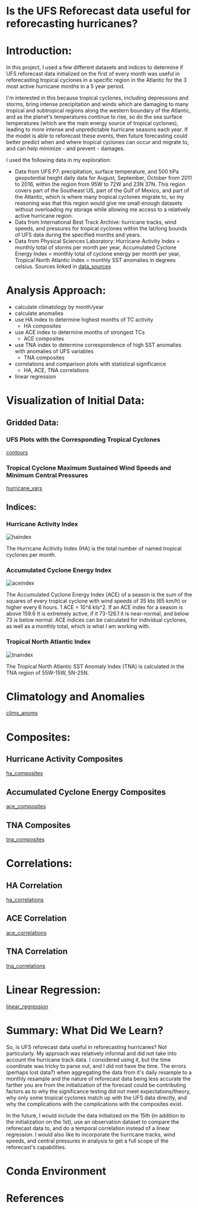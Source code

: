 # Is the UFS Reforecast data useful for reforecasting hurricanes?
# Introduction:
In this project, I used a few different datasets and indices to determine if UFS reforecast data initialized on the first of every month was useful in reforecasting tropical cyclones in a specific region in the Atlantic for the 3 most active hurricane months in a 5 year period. 

I'm interested in this because tropical cyclones, including depressions and storms, bring intense precipitation and winds which are damaging to many tropical and subtropical regions along the western boundary of the Atlantic, and as the planet's temperatures continue to rise, so do the sea surface temperatures (which are the main energy source of tropical cyclones), leading to more intense and unpredictable hurricane seasons each year. If the model is able to reforecast these events, then future forecasting could better predict when and where tropical cyclones can occur and migrate to, and can help minimize - and prevent - damages. 

I used the following data in my exploration:
* Data from UFS P7: precipitation, surface temperature, and 500 hPa geopotential height daily data for August, September, October from 2011 to 2016, within the region from 95W to 72W and 23N 37N. This region covers part of the Southeast US, part of the Gulf of Mexico, and part of the Atlantic, which is where many tropical cyclones migrate to, so my reasoning was that this region would give me small enough datasets without overloading my storage while allowing me access to a relatively active hurricane region. 
* Data from International Best Track Archive: hurricane tracks, wind speeds, and pressures for tropical cyclones within the lat/long bounds of UFS data during the specified months and years. 
* Data from Physical Sciences Laboratory: Hurricane Activity Index = monthly total of storms per month per year, Accumulated Cyclone Energy Index = monthly total of cyclone energy per month per year, Tropical North Atlantic Index = monthly SST anomalies in degrees celsius. 
Sources linked in [data_sources](data_sources.md)

# Analysis Approach: 
* calculate climatology by month/year 
* calculate anomalies
* use HA index to determine highest months of TC activity
    * HA composites
* use ACE index to determine months of strongest TCs
    * ACE composites    
* use TNA index to determine correspondence of high SST anomalies with anomalies of UFS variables
    * TNA composites
* correlations and comparison plots with statistical significance
    * HA, ACE, TNA correlations
* linear regression

# Visualization of Initial Data: 

## Gridded Data:
### UFS Plots with the Corresponding Tropical Cyclones
[contours](contours.md)
### Tropical Cyclone Maximum Sustained Wind Speeds and Minimum Central Pressures
[hurricane_vars](hurricane_vars.md)

## Indices:
### Hurricane Activity Index
![haindex](https://user-images.githubusercontent.com/114028135/204729604-3605aa33-07fd-48a1-ba20-5364f88e8c75.png)

The Hurricane Acitivity Index (HA) is the total number of named tropical cyclones per month. 

### Accumulated Cyclone Energy Index
![aceindex](https://user-images.githubusercontent.com/114028135/204729725-6632743c-ef81-4870-ada5-bf0d35b8018e.png)

The Accumulated Cyclone Energy Index (ACE) of a season is the sum of the squares of every tropical cyclone with wind speeds of 35 kts (65 km/h) or higher every 6 hours. 1 ACE = 10^4 kts^2. If an ACE index for a season is above 159.6 It is extremely active, if it 73-126.1 it is near-normal, and below 73 is below normal. ACE indices can be calculated for individual cyclones, as well as a monthly total, which is what I am working with. 

### Tropical North Atlantic Index
![tnaindex](https://user-images.githubusercontent.com/114028135/204729760-f11dcccf-7e06-4f88-a491-77006e4f0c1f.png)

The Tropical North Atlantic SST Anomaly Index (TNA) is calculated in the TNA region of 55W-15W, 5N-25N.


# Climatology and Anomalies
[clims_anoms](clims_anoms.md)

# Composites:
## Hurricane Activity Composites
[ha_composites](ha_composites.md)
## Accumulated Cyclone Energy Composites
[ace_composites](ace_composites.md)
## TNA Composites
[tna_composites](tna_composites.md)
# Correlations:
## HA Correlation
[ha_correlations](ha_correlations.md)
## ACE Correlation
[ace_correlations](ace_correlations.md)
## TNA Correlation
[tna_correlations](tna_correlations.md)

# Linear Regression:
[linear_regression](linear_regression.md)

# Summary: What Did We Learn?
So, is UFS reforecast data useful in reforecasting hurricanes? Not particularly. My approach was relatively informal and did not take into account the hurricane track data. I considered using it, but the time coordinate was tricky to parse out, and I did not have the time. The errors (perhaps lost data?) when aggregating the data from it's daily resample to a monthly resample and the nature of reforecast data being less accurate the farther you are from the initialization of the forecast could be contributing factors as to why the significance testing did not meet expectations/theory, why only some tropical cyclones match up with the UFS data directly, and why the complications with the complications with the composites exist.

In the future, I would include the data initialized on the 15th (in addition to the initialization on the 1st), use an observation dataset to compare the reforecast data to, and do a temporal correlation instead of a linear regression. I would also like to incorporate the hurricane tracks, wind speeds, and central pressures in analysis to get a full scope of the reforecast's capabilities. 

# Conda Environment

# References
